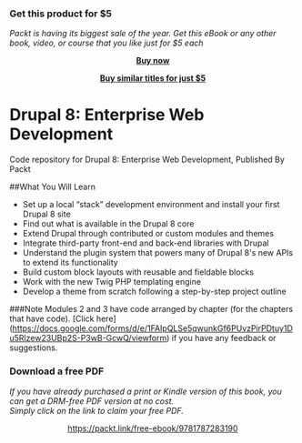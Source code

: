 
### Get this product for $5

<i>Packt is having its biggest sale of the year. Get this eBook or any other book, video, or course that you like just for $5 each</i>


<b><p align='center'>[Buy now](https://packt.link/9781787283190)</p></b>


<b><p align='center'>[Buy similar titles for just $5](https://subscription.packtpub.com/search)</p></b>


# Drupal 8: Enterprise Web Development
Code repository for Drupal 8: Enterprise Web Development, Published By Packt


##What You Will Learn
* Set up a local “stack” development environment and install your first Drupal 8 site
* Find out what is available in the Drupal 8 core
* Extend Drupal through contributed or custom modules and themes
* Integrate third-party front-end and back-end libraries with Drupal
* Understand the plugin system that powers many of Drupal 8's new APIs to extend its functionality
* Build custom block layouts with reusable and fieldable blocks
* Work with the new Twig PHP templating engine
* Develop a theme from scratch following a step-by-step project outline


###Note
 Modules 2 and 3 have code arranged by chapter (for the chapters that have code). [Click here] (https://docs.google.com/forms/d/e/1FAIpQLSe5qwunkGf6PUvzPirPDtuy1Du5Rlzew23UBp2S-P3wB-GcwQ/viewform) if you have any feedback or suggestions.
### Download a free PDF

 <i>If you have already purchased a print or Kindle version of this book, you can get a DRM-free PDF version at no cost.<br>Simply click on the link to claim your free PDF.</i>
<p align="center"> <a href="https://packt.link/free-ebook/9781787283190">https://packt.link/free-ebook/9781787283190 </a> </p>
